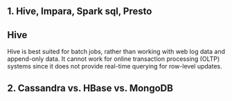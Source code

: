 ## 1. Hive, Impara, Spark sql, Presto
## Hive
Hive is best suited for batch jobs, rather than working with web log data and append-only data. It cannot work for online transaction processing (OLTP) systems since it does not provide real-time querying for row-level updates.

## 2. Cassandra vs. HBase vs. MongoDB
